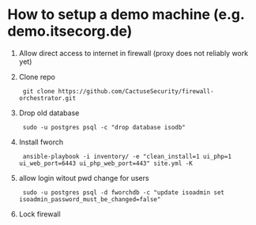 # How to setup a demo machine (e.g. demo.itsecorg.de)

1. Allow direct access to internet in firewall (proxy does not reliably work yet)

2. Clone repo

        git clone https://github.com/CactuseSecurity/firewall-orchestrator.git

3. Drop old database

        sudo -u postgres psql -c "drop database isodb"

4. Install fworch

        ansible-playbook -i inventory/ -e "clean_install=1 ui_php=1 ui_web_port=6443 ui_php_web_port=443" site.yml -K

5. allow login witout pwd change for users

        sudo -u postgres psql -d fworchdb -c "update isoadmin set isoadmin_password_must_be_changed=false"

6. Lock firewall
